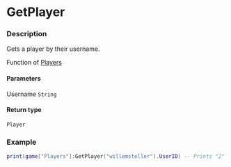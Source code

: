 # GetPlayer
### Description
Gets a player by their username.

Function of [Players](/classes/Players/)

#### Parameters
Username `String`

#### Return type
`Player`

### Example
```lua
print(game["Players"]:GetPlayer("willemsteller").UserID) -- Prints "2"
```
